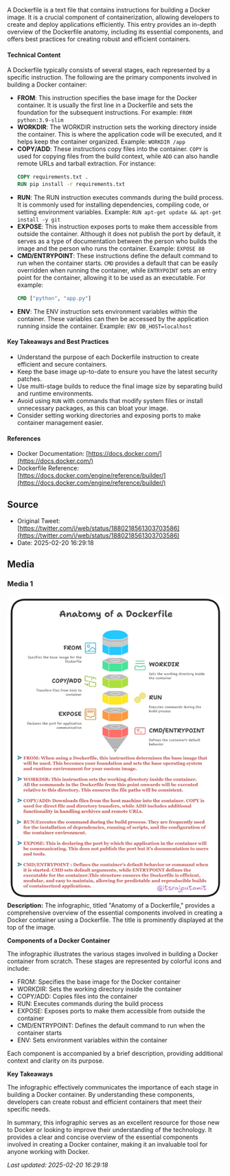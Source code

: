 A Dockerfile is a text file that contains instructions for building a Docker image. It is a crucial component of containerization, allowing developers to create and deploy applications efficiently. This entry provides an in-depth overview of the Dockerfile anatomy, including its essential components, and offers best practices for creating robust and efficient containers.

#### Technical Content
A Dockerfile typically consists of several stages, each represented by a specific instruction. The following are the primary components involved in building a Docker container:

* **FROM**: This instruction specifies the base image for the Docker container. It is usually the first line in a Dockerfile and sets the foundation for the subsequent instructions. For example: `FROM python:3.9-slim`
* **WORKDIR**: The WORKDIR instruction sets the working directory inside the container. This is where the application code will be executed, and it helps keep the container organized. Example: `WORKDIR /app`
* **COPY/ADD**: These instructions copy files into the container. `COPY` is used for copying files from the build context, while `ADD` can also handle remote URLs and tarball extraction. For instance:
  ```dockerfile
  COPY requirements.txt .
  RUN pip install -r requirements.txt
  ```
* **RUN**: The RUN instruction executes commands during the build process. It is commonly used for installing dependencies, compiling code, or setting environment variables. Example: `RUN apt-get update && apt-get install -y git`
* **EXPOSE**: This instruction exposes ports to make them accessible from outside the container. Although it does not publish the port by default, it serves as a type of documentation between the person who builds the image and the person who runs the container. Example: `EXPOSE 80`
* **CMD/ENTRYPOINT**: These instructions define the default command to run when the container starts. `CMD` provides a default that can be easily overridden when running the container, while `ENTRYPOINT` sets an entry point for the container, allowing it to be used as an executable. For example:
  ```dockerfile
  CMD ["python", "app.py"]
  ```
* **ENV**: The ENV instruction sets environment variables within the container. These variables can then be accessed by the application running inside the container. Example: `ENV DB_HOST=localhost`

#### Key Takeaways and Best Practices

* Understand the purpose of each Dockerfile instruction to create efficient and secure containers.
* Keep the base image up-to-date to ensure you have the latest security patches.
* Use multi-stage builds to reduce the final image size by separating build and runtime environments.
* Avoid using `RUN` with commands that modify system files or install unnecessary packages, as this can bloat your image.
* Consider setting working directories and exposing ports to make container management easier.

#### References
- Docker Documentation: [https://docs.docker.com/](https://docs.docker.com/)
- Dockerfile Reference: [https://docs.docker.com/engine/reference/builder/](https://docs.docker.com/engine/reference/builder/)
## Source

- Original Tweet: [https://twitter.com/i/web/status/1880218561303703586](https://twitter.com/i/web/status/1880218561303703586)
- Date: 2025-02-20 16:29:18


## Media

### Media 1
![media_0](./media_0.jpg)
**Description:** The infographic, titled "Anatomy of a Dockerfile," provides a comprehensive overview of the essential components involved in creating a Docker container using a Dockerfile. The title is prominently displayed at the top of the image.

**Components of a Docker Container**

The infographic illustrates the various stages involved in building a Docker container from scratch. These stages are represented by colorful icons and include:

* FROM: Specifies the base image for the Docker container
* WORKDIR: Sets the working directory inside the container
* COPY/ADD: Copies files into the container
* RUN: Executes commands during the build process
* EXPOSE: Exposes ports to make them accessible from outside the container
* CMD/ENTRYPOINT: Defines the default command to run when the container starts
* ENV: Sets environment variables within the container

Each component is accompanied by a brief description, providing additional context and clarity on its purpose.

**Key Takeaways**

The infographic effectively communicates the importance of each stage in building a Docker container. By understanding these components, developers can create robust and efficient containers that meet their specific needs.

In summary, this infographic serves as an excellent resource for those new to Docker or looking to improve their understanding of the technology. It provides a clear and concise overview of the essential components involved in creating a Docker container, making it an invaluable tool for anyone working with Docker.

*Last updated: 2025-02-20 16:29:18*